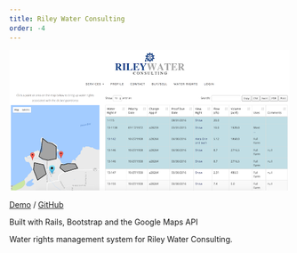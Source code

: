 ```yaml
---
title: Riley Water Consulting
order: -4
---
```


[![Riley Water Consulting](/assets/riley_water_consulting_new.png)](http://rwc-staging.herokuapp.com/show-water-rights)

[Demo](http://rwc-staging.herokuapp.com/show-water-rights) / [GitHub](https://github.com/ash106/rwc)

Built with Rails, Bootstrap and the Google Maps API

Water rights management system for Riley Water Consulting. 
